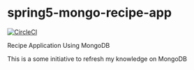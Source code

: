 # spring5-mongo-recipe-app
[![CircleCI](https://circleci.com/gh/darshanadsw/spring5-mongo-recipe-app.svg?style=svg)](https://circleci.com/gh/darshanadsw/spring5-mongo-recipe-app)

Recipe Application Using MongoDB

This is a some initiative to refresh my knowledge on MongoDB